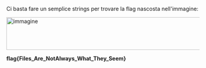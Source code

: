 Ci basta fare un semplice strings per trovare la flag nascosta nell'immagine:

<img width="1239" height="86" alt="immagine" src="https://github.com/user-attachments/assets/7aea3b56-2238-42ad-9233-fa0c7a66d9b6" />

**flag{Files_Are_NotAlways_What_They_Seem}**
